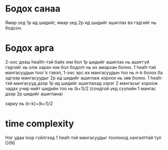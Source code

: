 # Бодох санаа
Ямар үед 1р ид шидийг, ямар үед 2р ид шидийг ашиглах вэ гэдгийг нь бодсон.

# Бодох арга
2-оос дээш health-тэй байх юм бол 1р шидийг ашиглах нь ашиггүй гэдгийг нь олж харах юм бол бодолт нь их амархан болно.
1 healt-тэй мангасуудын тоог k гэвэл, 1-ээс эрс их мангасуудын тоо нь n-k болох ба эдгээр мангасуудыг 2р ид шидийг ашиглаж хороох нь зөв болно.
1 healt-тэй мангасууд дээр 1р ид шидийг ашиглахад зэрэг 2 мангасыг хороож чадах учир нийт шидийн тоо нь (k+1)/2 (сондгой үед сүүлийн 1 мангас дээр 2р шидийг ашиглана)

хариу нь (n-k)+(k+1)/2

# time complexity
Нэг удаа loop гүйлгээд 1 healt-тэй мангасуудыг тоолоход хангалттай тул
O(N)
